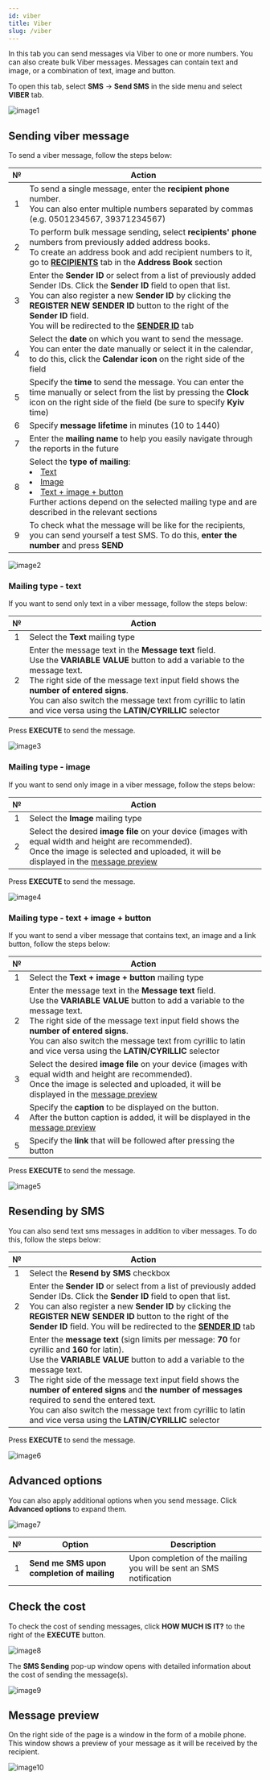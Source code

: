 ```yaml
---
id: viber
title: Viber
slug: /viber
---
```


In this tab you can send messages via Viber to one or more numbers. You can also create bulk Viber messages. Messages can contain text and image, or a combination of text, image and button.

To open this tab, select **SMS** → **Send SMS** in the side menu and select **VIBER** tab.

![image1](/img/en/sms_send_sms_viber/image1.png)

## Sending viber message

To send a viber message, follow the steps below:

|  №  | Action |
| :-: | ------ |
| 1 | To send a single message, enter the **recipient phone** number. <br/> You can also enter multiple numbers separated by commas (e.g. 0501234567, 39371234567) |
| 2 | To perform bulk message sending, select **recipients' phone** numbers from previously added address books. <br/> To create an address book and add recipient numbers to it, go to [**RECIPIENTS**](../address_book/recipients.md) tab in the **Address Book** section |
| 3 | Enter the **Sender ID** or select from a list of previously added Sender IDs. Click the **Sender ID** field to open that list. <br/> You can also register a new **Sender ID** by clicking the **REGISTER NEW SENDER ID** button to the right of the **Sender ID** field. <br/> You will be redirected to the [**SENDER ID**](../send_sms/sender_id.md) tab |
| 4 | Select the **date** on which you want to send the message. You can enter the date manually or select it in the calendar, to do this, click the **Calendar icon** on the right side of the field |
| 5 | Specify the **time** to send the message. You can enter the time manually or select from the list by pressing the **Clock** icon on the right side of the field (be sure to specify **Kyiv** time) |
| 6 | Specify **message lifetime** in minutes (10 to 1440) |
| 7 | Enter the **mailing name** to help you easily navigate through the reports in the future |
| 8 | Select the **type of mailing**: <li>[Text](#mailing-type---text)</li> <li>[Image](#mailing-type---image)</li> <li>[Text + image + button](#mailing-type---text--image--button)</li> Further actions depend on the selected mailing type and are described in the relevant sections |
| 9 | To check what the message will be like for the recipients, you can send yourself a test SMS. To do this, **enter the number** and press **SEND** |

![image2](/img/en/sms_send_sms_viber/image2.png)

### Mailing type - text

If you want to send only text in a viber message, follow the steps below:

|  №  | Action |
| :-: | ------ |
| 1 | Select the **Text** mailing type |
| 2 | Enter the message text in the **Message text** field. <br/> Use the **VARIABLE VALUE** button to add a variable to the message text. <br/> The right side of the message text input field shows the **number of entered signs**. <br/> You can also switch the message text from cyrillic to latin and vice versa using the **LATIN/CYRILLIC** selector |

Press **EXECUTE** to send the message.

![image3](/img/en/sms_send_sms_viber/image3.png)

### Mailing type - image

If you want to send only image in a viber message, follow the steps below:

|  №  | Action |
| :-: | ------ |
| 1 | Select the **Image** mailing type |
| 2 | Select the desired **image file** on your device (images with equal width and height are recommended). <br/> Once the image is selected and uploaded, it will be displayed in the [message preview](#message-preview) |

Press **EXECUTE** to send the message.

![image4](/img/en/sms_send_sms_viber/image4.png)

### Mailing type - text + image + button

If you want to send a viber message that contains text, an image and a link button, follow the steps below:

|  №  | Action |
| :-: | ------ |
| 1 | Select the **Text + image + button** mailing type |
| 2 | Enter the message text in the **Message text** field. <br/> Use the **VARIABLE VALUE** button to add a variable to the message text. <br/> The right side of the message text input field shows the **number of entered signs**. <br/> You can also switch the message text from cyrillic to latin and vice versa using the **LATIN/CYRILLIC** selector |
| 3 | Select the desired **image file** on your device (images with equal width and height are recommended). <br/> Once the image is selected and uploaded, it will be displayed in the [message preview](#message-preview) |
| 4 | Specify the **caption** to be displayed on the button. <br/> After the button caption is added, it will be displayed in the [message preview](#message-preview) |
| 5 | Specify the **link** that will be followed after pressing the button |

Press **EXECUTE** to send the message.

![image5](/img/en/sms_send_sms_viber/image5.png)

## Resending by SMS

You can also send text sms messages in addition to viber messages. To do this, follow the steps below:

|  №  | Action |
| :-: | ------ |
| 1 | Select the **Resend by SMS** checkbox |
| 2 | Enter the **Sender ID** or select from a list of previously added Sender IDs. Click the **Sender ID** field to open that list. <br/> You can also register a new **Sender ID** by clicking the **REGISTER NEW SENDER ID** button to the right of the **Sender ID** field. You will be redirected to the [**SENDER ID**](../send_sms/sender_id.md) tab |
| 3 | Enter the **message text** (sign limits per message: **70** for cyrillic and **160** for latin). <br/> Use the **VARIABLE VALUE** button to add a variable to the message text. <br/> The right side of the message text input field shows the **number of entered signs** and **the number of messages** required to send the entered text. <br/> You can also switch the message text from cyrillic to latin and vice versa using the **LATIN/CYRILLIC** selector |

Press **EXECUTE** to send the message.

![image6](/img/en/sms_send_sms_viber/image6.png)

## Advanced options

You can also apply additional options when you send message. Click **Advanced options** to expand them.

![image7](/img/en/sms_send_sms_viber/image7.png)

|  №  | Option | Description |
| :-: | ------ | ----------- |
| 1 | **Send me SMS upon completion of mailing** | Upon completion of the mailing you will be sent an SMS notification |

## Check the cost

To check the cost of sending messages, click **HOW MUCH IS IT?** to the right of the **EXECUTE** button.

![image8](/img/en/sms_send_sms_viber/image8.png)

The **SMS Sending** pop-up window opens with detailed information about the cost of sending the message(s).

![image9](/img/en/sms_send_sms_viber/image9.png)

## Message preview

On the right side of the page is a window in the form of a mobile phone. This window shows a preview of your message as it will be received by the recipient.

![image10](/img/en/sms_send_sms_viber/image10.png)
